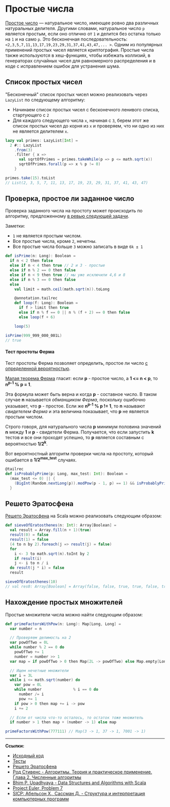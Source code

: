 # Простые числа

[Простое число](https://ru.wikipedia.org/wiki/%D0%9F%D1%80%D0%BE%D1%81%D1%82%D0%BE%D0%B5_%D1%87%D0%B8%D1%81%D0%BB%D0%BE) — 
натуральное число, имеющее ровно два различных натуральных делителя. 
Другими словами, натуральное число `p` является простым, если оно отлично от `1` 
и делится без остатка только на `1` и на само `p`.
Это бесконечная последовательность: `<2,3,5,7,11,13,17,19,23,29,31,37,41,43,47,... >`. 
Одним из популярных применений простых чисел является криптография. 
Простые числа также используются в хеш-функциях, чтобы избежать коллизий, 
в генераторах случайных чисел для равномерного распределения и в коде с исправлением ошибок для устранения шума. 

## Список простых чисел

"Бесконечный" список простых чисел можно реализовать через `LazyList` по следующему алгоритму:

- Начинаем список простых чисел с бесконечного ленивого списка, стартующего с `2`
- Для каждого следующего числа `x`, начиная с `3`, берем этот же список простых чисел до корня из `x` 
  и проверяем, что ни одно из них не является делителем `x`.

```scala
lazy val primes: LazyList[Int] =
  2 #:: LazyList
    .from(3)
    .filter { x =>
      val sqrtOfPrimes = primes.takeWhile(p => p <= math.sqrt(x))
      sqrtOfPrimes.forall(p => x % p != 0)
    }

primes.take(15).toList
// List(2, 3, 5, 7, 11, 13, 17, 19, 23, 29, 31, 37, 41, 43, 47)
```

## Проверка, простое ли заданное число

Проверка заданного числа на простоту может происходить по алгоритму, предложенному 
[в ревью следующей задачи](https://projecteuler.net/problem=7).

Заметки:
- `1` не является простым числом. 
- Все простые числа, кроме `2`, нечетны. 
- Все простые числа больше `3` можно записать в виде `6k ± 1`

```scala
def isPrime(n: Long): Boolean =
  if n < 2 then false
  else if n < 4 then true // 2 и 3 - простые
  else if n % 2 == 0 then false
  else if n < 9 then true // мы уже исключили 4,6 и 8
  else if n % 3 == 0 then false
  else
    val limit = math.ceil(math.sqrt(n)).toLong

    @annotation.tailrec
    def loop(f: Long): Boolean =
      if f > limit then true
      else if n % f == 0 || n % (f + 2) == 0 then false
      else loop(f + 6)

    loop(5)

isPrime(999_999_000_001L)
// true
```

#### Тест простоты Ферма

Тест простоты Ферма позволяет определить, простое ли число [с определенной вероятностью](https://ru.wikipedia.org/wiki/%D0%92%D0%B5%D1%80%D0%BE%D1%8F%D1%82%D0%BD%D0%BE%D1%81%D1%82%D0%BD%D1%8B%D0%B9_%D0%B0%D0%BB%D0%B3%D0%BE%D1%80%D0%B8%D1%82%D0%BC).

[Малая теорема Ферма](https://ru.wikipedia.org/wiki/%D0%9C%D0%B0%D0%BB%D0%B0%D1%8F_%D1%82%D0%B5%D0%BE%D1%80%D0%B5%D0%BC%D0%B0_%D0%A4%D0%B5%D1%80%D0%BC%D0%B0) 
гласит: если **p** - простое число, а **1 <= n < p**, то **n<sup>p-1</sup> % p = 1**.

Эта формула может быть верна и когда **p** - составное число.
В таком случае **n** называется _обманщиком Ферма_, поскольку ошибочно указывает, что **p** - простое.
Если же **n<sup>p-1</sup> % p != 1**, то **n** называют _свидетелем Ферма_ и эта величина показывает,
что **p** не является простым числом.

Строго говоря, для натурального числа **p** минимум половина значений **n** между **1** и **p** - свидетели Ферма.
Получается, что если запустить **k** тестов и все они проходят успешно, то **p** является составным 
с вероятностью **1/2<sup>k</sup>**.

Вот вероятностный алгоритм проверки числа на простоту, который ошибается в **1/2<sup>max_test</sup>** случаях.

```scala
@tailrec
def isProbablyPrime(p: Long, max_test: Int): Boolean =
  (max_test <= 0) || {
    (BigInt(Random.nextLong(p)).modPow(p - 1, p) == 1) && isProbablyPrime(p, max_test - 1)
  }
```


## Решето Эратосфена

[Решето Эратосфена][sieve] на Scala можно реализовать следующим образом:

```scala
def sieveOfEratosthenes(n: Int): Array[Boolean] =
  val result = Array.fill(n + 1)(true)
  result(0) = false
  result(1) = false
  (4 to n by 2).foreach(j => result(j) = false)
  for
    i <- 3 to math.sqrt(n).toInt by 2
    if result(i)
    j <- i to n / i
  do result(j * i) = false
  result

sieveOfEratosthenes(10)
// val res0: Array[Boolean] = Array(false, false, true, true, false, true, false, true, false, false, false)
```


## Нахождение простых множителей

Простые множители числа можно найти следующим образом:

```scala
def primeFactorsWithPow(n: Long): Map[Long, Long] =
  var number = n

  // Проверяем делимость на 2
  var powOfTwo = 0L
  while number % 2 == 0 do
    powOfTwo += 1
    number = number >> 1
  var map = if powOfTwo > 0 then Map(2L -> powOfTwo) else Map.empty[Long, Long]

  // Ищем нечетные множители
  var i = 3L
  while i <= math.sqrt(number) do
    var pow = 0L
    while number              % i == 0 do
      number /= i
      pow += 1
    if pow > 0 then map += i -> pow
    i += 2

  // Если от числа что-то осталось, то остаток тоже множитель
  if number > 1 then map + (number -> 1) else map

primeFactorsWithPow(777111) // Map(3 -> 1, 37 -> 1, 7001 -> 1)
```


---

**Ссылки:**
- [Исходный код](https://gitflic.ru/project/artemkorsakov/scalabook/blob?file=examples%2Fsrc%2Fmain%2Fscala%2Falgorithms%2Ffundamental%2FPrimes.scala&plain=1)
- [Тесты](https://gitflic.ru/project/artemkorsakov/scalabook/blob?file=examples%2Fsrc%2Ftest%2Fscala%2Falgorithms%2Ffundamental%2FPrimesSuite.scala)
- [Решето Эратосфена][sieve]
- [Род Стивенс - Алгоритмы. Теория и практическое применение. Глава 2. Численные алгоритмы](https://eksmo.ru/book/algoritmy-teoriya-i-prakticheskoe-primenenie-2-e-izdanie-ITD1210854)
- [Bhim P. Upadhyaya - Data Structures and Algorithms with Scala](https://link.springer.com/book/10.1007/978-3-030-12561-5)
- [Project Euler, Problem 7](https://projecteuler.net/problem=7)
- [SICP: Абельсон Х., Сассман Д. - Структура и интерпретация компьютерных программ][sicp]

[sicp]: https://web.mit.edu/6.001/6.037/sicp.pdf
[sieve]:https://ru.wikipedia.org/wiki/%D0%A0%D0%B5%D1%88%D0%B5%D1%82%D0%BE_%D0%AD%D1%80%D0%B0%D1%82%D0%BE%D1%81%D1%84%D0%B5%D0%BD%D0%B0